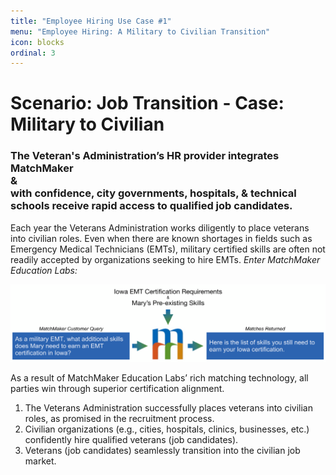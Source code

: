 ```yaml
---
title: "Employee Hiring Use Case #1"
menu: "Employee Hiring: A Military to Civilian Transition"
icon: blocks
ordinal: 3
---
```

# Scenario: Job Transition - Case: Military to Civilian

### The Veteran's Administration’s HR provider integrates MatchMaker<br/>&<br/>with confidence, city governments, hospitals, & technical schools receive rapid access to qualified job candidates.


Each year the Veterans Administration works diligently to place veterans into civilian roles. Even when there are known shortages in fields such as Emergency Medical Technicians (EMTs), military certified skills are often not readily accepted by organizations seeking to hire EMTs. *Enter MatchMaker Education Labs:*

![MatchMaker E M T Skills Match Diagram](/mmassets/MM-Example-EMT.svg)

As a result of MatchMaker Education Labs’ rich matching technology, all parties win through superior certification alignment.

1. The Veterans Administration successfully places veterans into civilian roles, as promised in the recruitment process.
2. Civilian organizations (e.g., cities, hospitals, clinics, businesses, etc.) confidently hire qualified veterans (job candidates).
3. Veterans (job candidates) seamlessly transition into the civilian job market.

